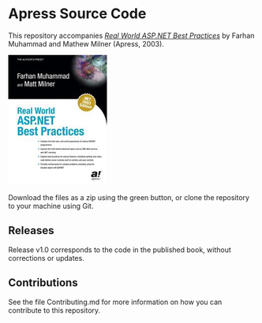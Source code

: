 # Apress Source Code

This repository accompanies [*Real World ASP.NET Best Practices*](http://www.apress.com/9781590591000) by Farhan Muhammad and Mathew Milner (Apress, 2003).

![Cover image](9781590591000.jpg)

Download the files as a zip using the green button, or clone the repository to your machine using Git.

## Releases

Release v1.0 corresponds to the code in the published book, without corrections or updates.

## Contributions

See the file Contributing.md for more information on how you can contribute to this repository.
